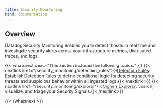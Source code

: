 ```yaml
---
title: Security Monitoring
kind: documentation
---
```


## Overview

Datadog Security Monitoring enables you to detect threats in real time and investigate security alerts across your infrastructure metrics, distributed traces, and logs.

{{< whatsnext desc="This section includes the following topics:">}}
  {{< nextlink href="/security_monitoring/detection_rules">}}<u>Detection Rules</u>: Establish Detection Rules to define conditional logic for detecting security threats and suspicious behavior within all ingested logs.{{< /nextlink >}}
  {{< nextlink href="/security_monitoring/explorer">}}<u>Signals Explorer</u>: Search, visualize, and triage your Security Signals.{{< /nextlink >}}

{{< /whatsnext >}}
